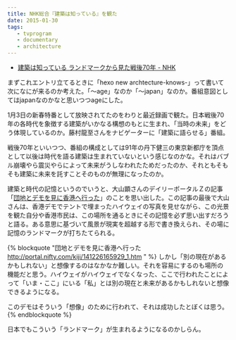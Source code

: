 ```yaml
---
title: NHK総合『建築は知っている』を観た
date: 2015-01-30
tags:
   - tvprogram
   - documentary
   - architecture
---
```


* [建築は知っている ランドマークから見た戦後70年 - NHK](http://www4.nhk.or.jp/P3342/)

まずこれエントリ立てるときに「hexo new archtecture-knows-」って書いて次になにが来るのか考えた。「〜age」なのか「〜japan」なのか。番組意図としてはjapanなのかなと思いつつageにした。

1月3日の新春特番として放映されてたのをわりと最近録画で観た。日本戦後70年の各時代を象徴する建築がいかなる構想のもとに生まれ、「当時の未来」をどう体現しているのか。藤村龍至さんをナビゲーターに「建築に語らせる」番組。

戦後70年といいつつ、番組の構成としては91年の丹下健三の東京新都庁を頂点として以後は時代を語る建築は生まれていないという感じなのかな。それはバブル崩壊やら震災やらによって未来がうしなわれたためだったのか、それともそもそも建築に未来を託すことそのものが無理になったのか。

建築と時代の記憶というのでいうと、大山顕さんのデイリーポータルＺの記事「[団地とデモを見に香港へ行った](http://portal.nifty.com/kiji/141226165929_1.htm)」のことを思い出した。この記事の最後で大山さんは、香港デモでテントで埋まったハイウェイの写真を見せながら、この光景を観た自分や香港市民は、この場所を通るときにその記憶を必ず思い出すだろうと語る。ある意思に基づいて風景が現実を超越する形で書き換えられ、その場に記憶のランドマークが打ちたてられる。

{% blockquote "団地とデモを見に香港へ行った http://portal.nifty.com/kiji/141226165929_1.htm " %}
しかし「別の現在があるかもしれない」と想像するのはなかなか難しい。それを容易にするのも場所の機能だと思う。ハイウェイがハイウェイでなくなった、ここで行われたことによって「いま・ここ」にいる「私」とは別の現在と未来があるかもしれないと想像できるようになる。

このデモはそういう「想像」のために行われて、それは成功したとぼくは思う。
{% endblockquote %}

日本でもこういう「ランドマーク」が生まれるようになるのかしらん。
